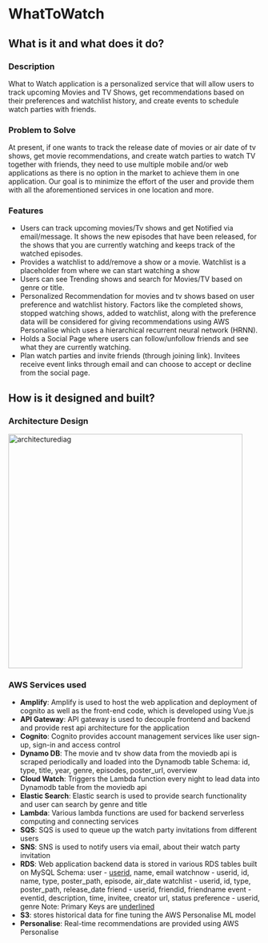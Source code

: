 # WhatToWatch

## What is it and what does it do?

### Description
What to Watch application is a personalized service that will allow users to track upcoming Movies and TV Shows, get recommendations based on their preferences and watchlist history, and create events to schedule watch parties with friends.

### Problem to Solve 
At present, if one wants to track the release date of movies or air date of tv shows, get movie recommendations, and create watch parties to watch TV together with friends, they need to use multiple mobile and/or web applications as there is no option in the market to achieve them in one application. 
Our goal is to minimize the effort of the user and provide them with all the aforementioned services in one location and more.

### Features
-   Users can track upcoming movies/Tv shows and get Notified via email/message. It shows the new episodes that have been released, for the shows that you are currently watching and keeps track of the watched episodes.
-   Provides a watchlist to add/remove a show or a movie. Watchlist is a placeholder from where we can start watching a show
-   Users can see Trending shows and search for Movies/TV based on genre or title.
-   Personalized Recommendation for movies and tv shows based on user preference and watchlist history. Factors like the completed shows, stopped watching shows, added to watchlist, along with the preference data will be considered for giving recommendations using AWS Personalise which uses a hierarchical recurrent neural network (HRNN).
-   Holds a Social Page where users can follow/unfollow friends and see what they are currently watching.
-   Plan watch parties and invite friends (through joining link). Invitees receive event links through email and can choose to accept or decline from the social page.


## How is it designed and built? 

### Architecture Design

<img width="468" alt="architecturediag" src="https://user-images.githubusercontent.com/26367904/123538222-69115b00-d751-11eb-84b0-bd7b11949b7a.png">

### AWS Services used
-   **Amplify**: Amplify is used to host the web application and deployment of cognito as well as the front-end code, which is developed using Vue.js
-   **API Gateway**: API gateway is used to decouple frontend and backend and provide rest api architecture for the application
-   **Cognito**: Cognito provides account management services like user sign-up, sign-in and access control
-   **Dynamo DB**: The movie and tv show data from the moviedb api is scraped periodically and loaded into the Dynamodb table
Schema:  id, type, title, year, genre, episodes, poster_url, overview
-   **Cloud Watch**: Triggers the Lambda function every night to lead data into Dynamodb table from the moviedb api
-   **Elastic Search**: Elastic search is used to provide search functionality and user can search by genre and title
-   **Lambda**: Various lambda functions are used for backend serverless computing and connecting services
-   **SQS**: SQS is used to queue up the watch party invitations from different users
-   **SNS**: SNS is used to notify users via email, about their watch party invitation
-   **RDS**: Web application backend data is stored in various RDS tables built on MySQL
    Schema:
    user - <ins>userid</ins>, name, email
    watchnow - userid, id, name, type, poster_path, episode, air_date
    watchlist - userid, id, type, poster_path, release_date
    friend - userid, friendid, friendname
    event - eventid, description, time, invitee, creator url, status
    preference - userid, genre
	Note: Primary Keys are <ins>underlined<ins>
-   **S3**: stores historical data for fine tuning the AWS Personalise ML model
-   **Personalise**: Real-time recommendations are provided using AWS Personalise   
